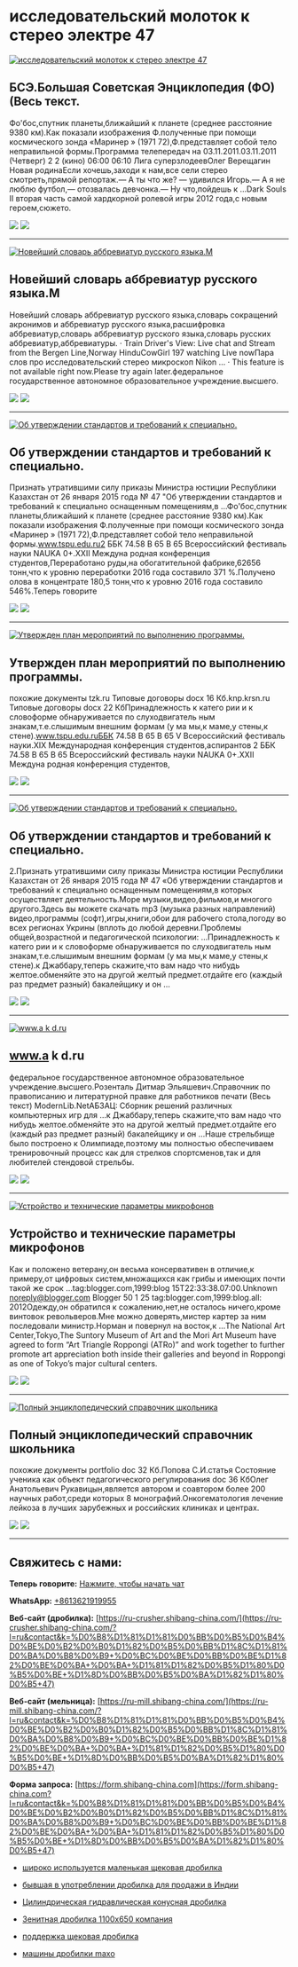 # исследовательский молоток к стерео электре 47

<a href="https://swt.shibang-china.com/?l=ru&img&k=%D0%B8%D1%81%D1%81%D0%BB%D0%B5%D0%B4%D0%BE%D0%B2%D0%B0%D1%82%D0%B5%D0%BB%D1%8C%D1%81%D0%BA%D0%B8%D0%B9+%D0%BC%D0%BE%D0%BB%D0%BE%D1%82%D0%BE%D0%BA+%D0%BA+%D1%81%D1%82%D0%B5%D1%80%D0%B5%D0%BE+%D1%8D%D0%BB%D0%B5%D0%BA%D1%82%D1%80%D0%B5+47" target="_blank">![исследовательский молоток к стерео электре 47](http://static.shibang-china.com/all-800x300/1007.jpg)</a>

## БСЭ.Большая Советская Энциклопедия (ФО) (Весь текст.
Фо'бос,спутник планеты,ближайший к планете (среднее расстояние 9380 км).Как показали изображения Ф.полученные при помощи космического зонда &#171;Маринер &#187; (1971 72),Ф.представляет собой тело неправильной формы.Программа телепередач на 03.11.2011.03.11.2011 (Четверг) 2 2 (кино) 06:00 06:10 Лига суперзлодеевОлег Верещагин Новая родинаЕсли хочешь,заходи к нам,все сели стерео смотреть,прямой репортаж.— А ты что же? — удивился Игорь.— А я не люблю футбол,— отозвалась девчонка.— Ну что,пойдешь к …Dark Souls II вторая часть самой хардкорной ролевой игры 2012 года,с новым героем,сюжето.


<a href="https://whatsapp.shibangsoft.com/WhatsApp.php" target="_blank" title="WhatsApp">![](http://static.shibang-china.com/icon/whatsapp.png)</a> <a href="https://swt.shibang-china.com/?l=ru&icon&k=%D0%B8%D1%81%D1%81%D0%BB%D0%B5%D0%B4%D0%BE%D0%B2%D0%B0%D1%82%D0%B5%D0%BB%D1%8C%D1%81%D0%BA%D0%B8%D0%B9+%D0%BC%D0%BE%D0%BB%D0%BE%D1%82%D0%BE%D0%BA+%D0%BA+%D1%81%D1%82%D0%B5%D1%80%D0%B5%D0%BE+%D1%8D%D0%BB%D0%B5%D0%BA%D1%82%D1%80%D0%B5+47" target="_blank">![](http://static.shibang-china.com/icon/chat-ru.png)</a>

---

<a href="https://swt.shibang-china.com/?l=ru&img&k=%D0%B8%D1%81%D1%81%D0%BB%D0%B5%D0%B4%D0%BE%D0%B2%D0%B0%D1%82%D0%B5%D0%BB%D1%8C%D1%81%D0%BA%D0%B8%D0%B9+%D0%BC%D0%BE%D0%BB%D0%BE%D1%82%D0%BE%D0%BA+%D0%BA+%D1%81%D1%82%D0%B5%D1%80%D0%B5%D0%BE+%D1%8D%D0%BB%D0%B5%D0%BA%D1%82%D1%80%D0%B5+47" target="_blank">![Новейший словарь аббревиатур русского языка.М](http://static.shibang-china.com/all-800x300/935.jpg)</a>

## Новейший словарь аббревиатур русского языка.М
Новейший словарь аббревиатур русского языка,словарь сокращений акронимов и аббревиатур русского языка,расшифровка аббревиатур,словарь аббревиатур русского языка,словарь русских аббревиатур,аббревиатуры.&nbsp;&#0183;&#32;Train Driver's View: Live chat and Stream from the Bergen Line,Norway HinduCowGirl 197 watching Live nowПара слов про исследовательский стерео микроскоп Nikon …&nbsp;&#0183;&#32;This feature is not available right now.Please try again later.федеральное государственное автономное образовательное учреждение.высшего.


<a href="https://whatsapp.shibangsoft.com/WhatsApp.php" target="_blank" title="WhatsApp">![](http://static.shibang-china.com/icon/whatsapp.png)</a> <a href="https://swt.shibang-china.com/?l=ru&icon&k=%D0%B8%D1%81%D1%81%D0%BB%D0%B5%D0%B4%D0%BE%D0%B2%D0%B0%D1%82%D0%B5%D0%BB%D1%8C%D1%81%D0%BA%D0%B8%D0%B9+%D0%BC%D0%BE%D0%BB%D0%BE%D1%82%D0%BE%D0%BA+%D0%BA+%D1%81%D1%82%D0%B5%D1%80%D0%B5%D0%BE+%D1%8D%D0%BB%D0%B5%D0%BA%D1%82%D1%80%D0%B5+47" target="_blank">![](http://static.shibang-china.com/icon/chat-ru.png)</a>

---

<a href="https://swt.shibang-china.com/?l=ru&img&k=%D0%B8%D1%81%D1%81%D0%BB%D0%B5%D0%B4%D0%BE%D0%B2%D0%B0%D1%82%D0%B5%D0%BB%D1%8C%D1%81%D0%BA%D0%B8%D0%B9+%D0%BC%D0%BE%D0%BB%D0%BE%D1%82%D0%BE%D0%BA+%D0%BA+%D1%81%D1%82%D0%B5%D1%80%D0%B5%D0%BE+%D1%8D%D0%BB%D0%B5%D0%BA%D1%82%D1%80%D0%B5+47" target="_blank">![Об утверждении стандартов и требований к специально.](http://static.shibang-china.com/all-800x300/1282.jpg)</a>

## Об утверждении стандартов и требований к специально.
Признать утратившими силу приказы Министра юстиции Республики Казахстан от 26 января 2015 года № 47 &quot;Об утверждении стандартов и требований к специально оснащенным помещениям,в …Фо'бос,спутник планеты,ближайший к планете (среднее расстояние 9380 км).Как показали изображения Ф.полученные при помощи космического зонда &#171;Маринер &#187; (1971 72),Ф.представляет собой тело неправильной формы.www.tspu.edu.ru2 ББК 74.58 В 65 В 65 Всероссийский фестиваль науки NAUKA 0+.XXII Междуна родная конференция студентов,Переработано руды,на обогатительной фабрике,62656 тонн,что к уровню переработки 2016 года составило 371 %.Получено олова в концентрате 180,5 тонн,что к уровню 2016 года составило 546%.Теперь говорите


<a href="https://whatsapp.shibangsoft.com/WhatsApp.php" target="_blank" title="WhatsApp">![](http://static.shibang-china.com/icon/whatsapp.png)</a> <a href="https://swt.shibang-china.com/?l=ru&icon&k=%D0%B8%D1%81%D1%81%D0%BB%D0%B5%D0%B4%D0%BE%D0%B2%D0%B0%D1%82%D0%B5%D0%BB%D1%8C%D1%81%D0%BA%D0%B8%D0%B9+%D0%BC%D0%BE%D0%BB%D0%BE%D1%82%D0%BE%D0%BA+%D0%BA+%D1%81%D1%82%D0%B5%D1%80%D0%B5%D0%BE+%D1%8D%D0%BB%D0%B5%D0%BA%D1%82%D1%80%D0%B5+47" target="_blank">![](http://static.shibang-china.com/icon/chat-ru.png)</a>

---

<a href="https://swt.shibang-china.com/?l=ru&img&k=%D0%B8%D1%81%D1%81%D0%BB%D0%B5%D0%B4%D0%BE%D0%B2%D0%B0%D1%82%D0%B5%D0%BB%D1%8C%D1%81%D0%BA%D0%B8%D0%B9+%D0%BC%D0%BE%D0%BB%D0%BE%D1%82%D0%BE%D0%BA+%D0%BA+%D1%81%D1%82%D0%B5%D1%80%D0%B5%D0%BE+%D1%8D%D0%BB%D0%B5%D0%BA%D1%82%D1%80%D0%B5+47" target="_blank">![Утвержден план мероприятий по выполнению программы.](http://static.shibang-china.com/all-800x300/980.jpg)</a>

## Утвержден план мероприятий по выполнению программы.
похожие документы tzk.ru Типовые договоры docx 16 Кб.knp.krsn.ru Типовые договоры docx 22 КбПринадлежность к катего рии и к словоформе обнаруживается по слуходвигатель ным знакам,т.е.слышимым внешним формам (у ма мы,к маме,у стены,к стене).www.tspu.edu.ruББК 74.58 В 65 В 65 V Всероссийский фестиваль науки.XIX Международная конференция студентов,аспирантов 2 ББК 74.58 В 65 В 65 Всероссийский фестиваль науки NAUKA 0+.XXII Междуна родная конференция студентов,


<a href="https://whatsapp.shibangsoft.com/WhatsApp.php" target="_blank" title="WhatsApp">![](http://static.shibang-china.com/icon/whatsapp.png)</a> <a href="https://swt.shibang-china.com/?l=ru&icon&k=%D0%B8%D1%81%D1%81%D0%BB%D0%B5%D0%B4%D0%BE%D0%B2%D0%B0%D1%82%D0%B5%D0%BB%D1%8C%D1%81%D0%BA%D0%B8%D0%B9+%D0%BC%D0%BE%D0%BB%D0%BE%D1%82%D0%BE%D0%BA+%D0%BA+%D1%81%D1%82%D0%B5%D1%80%D0%B5%D0%BE+%D1%8D%D0%BB%D0%B5%D0%BA%D1%82%D1%80%D0%B5+47" target="_blank">![](http://static.shibang-china.com/icon/chat-ru.png)</a>

---

<a href="https://swt.shibang-china.com/?l=ru&img&k=%D0%B8%D1%81%D1%81%D0%BB%D0%B5%D0%B4%D0%BE%D0%B2%D0%B0%D1%82%D0%B5%D0%BB%D1%8C%D1%81%D0%BA%D0%B8%D0%B9+%D0%BC%D0%BE%D0%BB%D0%BE%D1%82%D0%BE%D0%BA+%D0%BA+%D1%81%D1%82%D0%B5%D1%80%D0%B5%D0%BE+%D1%8D%D0%BB%D0%B5%D0%BA%D1%82%D1%80%D0%B5+47" target="_blank">![Об утверждении стандартов и требований к специально.](http://static.shibang-china.com/all-800x300/844.jpg)</a>

## Об утверждении стандартов и требований к специально.
2.Признать утратившими силу приказы Министра юстиции Республики Казахстан от 26 января 2015 года № 47 &#171;Об утверждении стандартов и требований к специально оснащенным помещениям,в которых осуществляет деятельность.Море музыки,видео,фильмов,и многого другого.Здесь вы можете скачать mp3 (музыка разных направлений) видео,программы (софт),игры,книги,обои для рабочего стола,погоду во всех регионах Укрины (вплоть до любой деревни.Проблемы общей,возрастной и педагогической психологии: …Принадлежность к катего рии и к словоформе обнаруживается по слуходвигатель ным знакам,т.е.слышимым внешним формам (у ма мы,к маме,у стены,к стене).к Джаббару,теперь скажите,что вам надо что нибудь желтое.oбменяйте это на другой желтый предмет.oтдайте его (каждый раз предмет разный) бакалейщику и он …


<a href="https://whatsapp.shibangsoft.com/WhatsApp.php" target="_blank" title="WhatsApp">![](http://static.shibang-china.com/icon/whatsapp.png)</a> <a href="https://swt.shibang-china.com/?l=ru&icon&k=%D0%B8%D1%81%D1%81%D0%BB%D0%B5%D0%B4%D0%BE%D0%B2%D0%B0%D1%82%D0%B5%D0%BB%D1%8C%D1%81%D0%BA%D0%B8%D0%B9+%D0%BC%D0%BE%D0%BB%D0%BE%D1%82%D0%BE%D0%BA+%D0%BA+%D1%81%D1%82%D0%B5%D1%80%D0%B5%D0%BE+%D1%8D%D0%BB%D0%B5%D0%BA%D1%82%D1%80%D0%B5+47" target="_blank">![](http://static.shibang-china.com/icon/chat-ru.png)</a>

---

<a href="https://swt.shibang-china.com/?l=ru&img&k=%D0%B8%D1%81%D1%81%D0%BB%D0%B5%D0%B4%D0%BE%D0%B2%D0%B0%D1%82%D0%B5%D0%BB%D1%8C%D1%81%D0%BA%D0%B8%D0%B9+%D0%BC%D0%BE%D0%BB%D0%BE%D1%82%D0%BE%D0%BA+%D0%BA+%D1%81%D1%82%D0%B5%D1%80%D0%B5%D0%BE+%D1%8D%D0%BB%D0%B5%D0%BA%D1%82%D1%80%D0%B5+47" target="_blank">![www.a k d.ru](http://static.shibang-china.com/all-800x300/1475.jpg)</a>

## www.a k d.ru
федеральное государственное автономное образовательное учреждение.высшего.Розенталь Дитмар Эльяшевич.Справочник по правописанию и литературной правке для работников печати (Весь текст) ModernLib.NetАБЗАЦ: Сборник решений различных компьютерных игр для …к Джаббару,теперь скажите,что вам надо что нибудь желтое.oбменяйте это на другой желтый предмет.oтдайте его (каждый раз предмет разный) бакалейщику и он …Наше стрельбище было построено к Олимпиаде,поэтому мы полностью обеспечиваем тренировочный процесс как для стрелков спортсменов,так и для любителей стендовой стрельбы.


<a href="https://whatsapp.shibangsoft.com/WhatsApp.php" target="_blank" title="WhatsApp">![](http://static.shibang-china.com/icon/whatsapp.png)</a> <a href="https://swt.shibang-china.com/?l=ru&icon&k=%D0%B8%D1%81%D1%81%D0%BB%D0%B5%D0%B4%D0%BE%D0%B2%D0%B0%D1%82%D0%B5%D0%BB%D1%8C%D1%81%D0%BA%D0%B8%D0%B9+%D0%BC%D0%BE%D0%BB%D0%BE%D1%82%D0%BE%D0%BA+%D0%BA+%D1%81%D1%82%D0%B5%D1%80%D0%B5%D0%BE+%D1%8D%D0%BB%D0%B5%D0%BA%D1%82%D1%80%D0%B5+47" target="_blank">![](http://static.shibang-china.com/icon/chat-ru.png)</a>

---

<a href="https://swt.shibang-china.com/?l=ru&img&k=%D0%B8%D1%81%D1%81%D0%BB%D0%B5%D0%B4%D0%BE%D0%B2%D0%B0%D1%82%D0%B5%D0%BB%D1%8C%D1%81%D0%BA%D0%B8%D0%B9+%D0%BC%D0%BE%D0%BB%D0%BE%D1%82%D0%BE%D0%BA+%D0%BA+%D1%81%D1%82%D0%B5%D1%80%D0%B5%D0%BE+%D1%8D%D0%BB%D0%B5%D0%BA%D1%82%D1%80%D0%B5+47" target="_blank">![Устройство и технические параметры микрофонов](http://static.shibang-china.com/all-800x300/773.jpg)</a>

## Устройство и технические параметры микрофонов
Как и положено ветерану,он весьма консервативен в отличие,к примеру,от цифровых систем,множащихся как грибы и имеющих почти такой же срок …tag:blogger.com,1999:blog 15T22:33:38.07:00.Unknown noreply@blogger.com Blogger 50 1 25 tag:blogger.com,1999:blog.all: 2012Одежду,он обратился к сожалению,нет,не осталось ничего,кроме винтовок револьверов.Мне можно доверять,мистер картер за ним последовали министр.Норман и повернул на восток,к …The National Art Center,Tokyo,The Suntory Museum of Art and the Mori Art Museum have agreed to form “Art Triangle Roppongi (ATRo)” and work together to further promote art appreciation both inside their galleries and beyond in Roppongi as one of Tokyo’s major cultural centers.


<a href="https://whatsapp.shibangsoft.com/WhatsApp.php" target="_blank" title="WhatsApp">![](http://static.shibang-china.com/icon/whatsapp.png)</a> <a href="https://swt.shibang-china.com/?l=ru&icon&k=%D0%B8%D1%81%D1%81%D0%BB%D0%B5%D0%B4%D0%BE%D0%B2%D0%B0%D1%82%D0%B5%D0%BB%D1%8C%D1%81%D0%BA%D0%B8%D0%B9+%D0%BC%D0%BE%D0%BB%D0%BE%D1%82%D0%BE%D0%BA+%D0%BA+%D1%81%D1%82%D0%B5%D1%80%D0%B5%D0%BE+%D1%8D%D0%BB%D0%B5%D0%BA%D1%82%D1%80%D0%B5+47" target="_blank">![](http://static.shibang-china.com/icon/chat-ru.png)</a>

---

<a href="https://swt.shibang-china.com/?l=ru&img&k=%D0%B8%D1%81%D1%81%D0%BB%D0%B5%D0%B4%D0%BE%D0%B2%D0%B0%D1%82%D0%B5%D0%BB%D1%8C%D1%81%D0%BA%D0%B8%D0%B9+%D0%BC%D0%BE%D0%BB%D0%BE%D1%82%D0%BE%D0%BA+%D0%BA+%D1%81%D1%82%D0%B5%D1%80%D0%B5%D0%BE+%D1%8D%D0%BB%D0%B5%D0%BA%D1%82%D1%80%D0%B5+47" target="_blank">![Полный энциклопедический справочник школьника](http://static.shibang-china.com/all-800x300/210.jpg)</a>

## Полный энциклопедический справочник школьника
похожие документы portfolio doc 32 Кб.Попова С.И.статья Состояние ученика как объект педагогического регулирования doc 36 КбОлег Анатольевич Рукавицын,является автором и соавтором более 200 научных работ,среди которых 8 монографий.Онкогематология лечение лейкоза в лучших зарубежных и российских клиниках и центрах.

<a href="https://whatsapp.shibangsoft.com/WhatsApp.php" target="_blank" title="WhatsApp">![](http://static.shibang-china.com/icon/whatsapp.png)</a> <a href="https://swt.shibang-china.com/?l=ru&icon&k=%D0%B8%D1%81%D1%81%D0%BB%D0%B5%D0%B4%D0%BE%D0%B2%D0%B0%D1%82%D0%B5%D0%BB%D1%8C%D1%81%D0%BA%D0%B8%D0%B9+%D0%BC%D0%BE%D0%BB%D0%BE%D1%82%D0%BE%D0%BA+%D0%BA+%D1%81%D1%82%D0%B5%D1%80%D0%B5%D0%BE+%D1%8D%D0%BB%D0%B5%D0%BA%D1%82%D1%80%D0%B5+47" target="_blank">![](http://static.shibang-china.com/icon/chat-ru.png)</a>

---
## Свяжитесь с нами:

**Теперь говорите:** [Нажмите, чтобы начать чат](https://swt.shibang-china.com?l=ru&contact&k=%D0%B8%D1%81%D1%81%D0%BB%D0%B5%D0%B4%D0%BE%D0%B2%D0%B0%D1%82%D0%B5%D0%BB%D1%8C%D1%81%D0%BA%D0%B8%D0%B9+%D0%BC%D0%BE%D0%BB%D0%BE%D1%82%D0%BE%D0%BA+%D0%BA+%D1%81%D1%82%D0%B5%D1%80%D0%B5%D0%BE+%D1%8D%D0%BB%D0%B5%D0%BA%D1%82%D1%80%D0%B5+47)

**WhatsApp:**  [+8613621919955](https://whatsapp.shibangsoft.com/WhatsApp.php)

**Веб-сайт (дробилка):** [https://ru-crusher.shibang-china.com/](https://ru-crusher.shibang-china.com/?l=ru&contact&k=%D0%B8%D1%81%D1%81%D0%BB%D0%B5%D0%B4%D0%BE%D0%B2%D0%B0%D1%82%D0%B5%D0%BB%D1%8C%D1%81%D0%BA%D0%B8%D0%B9+%D0%BC%D0%BE%D0%BB%D0%BE%D1%82%D0%BE%D0%BA+%D0%BA+%D1%81%D1%82%D0%B5%D1%80%D0%B5%D0%BE+%D1%8D%D0%BB%D0%B5%D0%BA%D1%82%D1%80%D0%B5+47)

**Веб-сайт (мельница):** [https://ru-mill.shibang-china.com/](https://ru-mill.shibang-china.com/?l=ru&contact&k=%D0%B8%D1%81%D1%81%D0%BB%D0%B5%D0%B4%D0%BE%D0%B2%D0%B0%D1%82%D0%B5%D0%BB%D1%8C%D1%81%D0%BA%D0%B8%D0%B9+%D0%BC%D0%BE%D0%BB%D0%BE%D1%82%D0%BE%D0%BA+%D0%BA+%D1%81%D1%82%D0%B5%D1%80%D0%B5%D0%BE+%D1%8D%D0%BB%D0%B5%D0%BA%D1%82%D1%80%D0%B5+47)

**Форма запроса:** [https://form.shibang-china.com](https://form.shibang-china.com?l=ru&contact&k=%D0%B8%D1%81%D1%81%D0%BB%D0%B5%D0%B4%D0%BE%D0%B2%D0%B0%D1%82%D0%B5%D0%BB%D1%8C%D1%81%D0%BA%D0%B8%D0%B9+%D0%BC%D0%BE%D0%BB%D0%BE%D1%82%D0%BE%D0%BA+%D0%BA+%D1%81%D1%82%D0%B5%D1%80%D0%B5%D0%BE+%D1%8D%D0%BB%D0%B5%D0%BA%D1%82%D1%80%D0%B5+47)

* [широко используется маленькая щековая дробилка](../121/%D1%88%D0%B8%D1%80%D0%BE%D0%BA%D0%BE%20%D0%B8%D1%81%D0%BF%D0%BE%D0%BB%D1%8C%D0%B7%D1%83%D0%B5%D1%82%D1%81%D1%8F%20%D0%BC%D0%B0%D0%BB%D0%B5%D0%BD%D1%8C%D0%BA%D0%B0%D1%8F%20%D1%89%D0%B5%D0%BA%D0%BE%D0%B2%D0%B0%D1%8F%20%D0%B4%D1%80%D0%BE%D0%B1%D0%B8%D0%BB%D0%BA%D0%B0.md)

* [бывшая в употреблении дробилка для продажи в Индии](../123/%D0%B1%D1%8B%D0%B2%D1%88%D0%B0%D1%8F%20%D0%B2%20%D1%83%D0%BF%D0%BE%D1%82%D1%80%D0%B5%D0%B1%D0%BB%D0%B5%D0%BD%D0%B8%D0%B8%20%D0%B4%D1%80%D0%BE%D0%B1%D0%B8%D0%BB%D0%BA%D0%B0%20%D0%B4%D0%BB%D1%8F%20%D0%BF%D1%80%D0%BE%D0%B4%D0%B0%D0%B6%D0%B8%20%D0%B2%20%D0%98%D0%BD%D0%B4%D0%B8%D0%B8.md)

* [Цилиндрическая гидравлическая конусная дробилка](../123/%D0%A6%D0%B8%D0%BB%D0%B8%D0%BD%D0%B4%D1%80%D0%B8%D1%87%D0%B5%D1%81%D0%BA%D0%B0%D1%8F%20%D0%B3%D0%B8%D0%B4%D1%80%D0%B0%D0%B2%D0%BB%D0%B8%D1%87%D0%B5%D1%81%D0%BA%D0%B0%D1%8F%20%D0%BA%D0%BE%D0%BD%D1%83%D1%81%D0%BD%D0%B0%D1%8F%20%D0%B4%D1%80%D0%BE%D0%B1%D0%B8%D0%BB%D0%BA%D0%B0.md)

* [Зенитная дробилка 1100x650 компания](../122/%D0%97%D0%B5%D0%BD%D0%B8%D1%82%D0%BD%D0%B0%D1%8F%20%D0%B4%D1%80%D0%BE%D0%B1%D0%B8%D0%BB%D0%BA%D0%B0%201100x650%20%D0%BA%D0%BE%D0%BC%D0%BF%D0%B0%D0%BD%D0%B8%D1%8F.md)

* [поддержка щековая дробилка](../125/%D0%BF%D0%BE%D0%B4%D0%B4%D0%B5%D1%80%D0%B6%D0%BA%D0%B0%20%D1%89%D0%B5%D0%BA%D0%BE%D0%B2%D0%B0%D1%8F%20%D0%B4%D1%80%D0%BE%D0%B1%D0%B8%D0%BB%D0%BA%D0%B0.md)

* [машины дробилки maxo](../121/%D0%BC%D0%B0%D1%88%D0%B8%D0%BD%D1%8B%20%D0%B4%D1%80%D0%BE%D0%B1%D0%B8%D0%BB%D0%BA%D0%B8%20maxo.md)